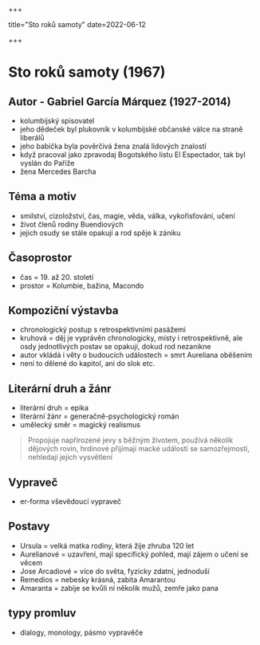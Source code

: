 +++
  
  title="Sto roků samoty"
  date=2022-06-12

+++
# Sto roků samoty (1967) 
## Autor - Gabriel García Márquez (1927-2014)
- kolumbijský spisovatel
- jeho dědeček byl plukovník v kolumbijské občanské válce na straně liberálů
- jeho babička byla pověrčivá žena znalá lidových znalostí
- když pracoval jako zpravodaj Bogotského listu El Espectador, tak byl vyslán do Paříže 
- žena Mercedes Barcha

## Téma a motiv
- smilství, cizoložství, čas, magie, věda, válka, vykořisťování, učení
- život členů rodiny Buendiových 
- jejich osudy se stále opakují a rod spěje k zániku 

## Časoprostor
- čas = 19. až 20. století
- prostor = Kolumbie, bažina, Macondo

## Kompoziční výstavba
- chronologický postup s retrospektivními pasážemi
- kruhová = děj je vyprávěn chronologicky, místy i retrospektivně, ale osdy jednotlivých postav se opakují, dokud rod nezanikne
- autor vkládá i věty o budoucích událostech = smrt Aureliana oběšením
- není to dělené do kapitol, ani do slok etc.

## Literární druh a žánr
- literární druh = epika
- literární žánr = generačně-psychologický román 
- umělecký směr = magický realismus
> Propojuje napřirozené jevy s běžným životem, používá několik dějových rovin, hrdinové přijímají macké událostí se samozřejmostí, nehledají jejich vysvětlení 

## Vypraveč
- er-forma vševědoucí vypraveč 

## Postavy
- Ursula = velká matka rodiny, která žije zhruba 120 let 
- Aurelianové = uzavření, mají specifický pohled, mají zájem o učení se věcem
- Jose Arcadiové = více do světa, fyzicky zdatní, jednoduší
- Remedios = nebesky krásná, zabita Amarantou
- Amaranta = zabije se kvůli ní několik mužů, zemře jako pana

## typy promluv
- dialogy, monology, pásmo vypravěče 







